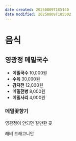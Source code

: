 ```yaml
---
date created: 20250809T185140
date modified: 20250809T185502
---
```

# 음식
## 영광정 메밀국수
- **메밀국수** 10,000원
- **수육** 30,000원
- **감자전** 12,000원
- **메밀전병** 8,000원
- **메밀사리** 4,000원
### 메밀꽃향기
영광정이 안되면 갈만한 곳


래비 드래고니안